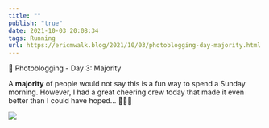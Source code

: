 ```yaml
---
title: ""
publish: "true"
date: 2021-10-03 20:08:34
tags: Running
url: https://ericmwalk.blog/2021/10/03/photoblogging-day-majority.html
---
```


📸 Photoblogging - Day 3: Majority

A **majority** of people would not say this is a fun way to spend a Sunday morning. However, I had a great cheering crew today that made it even better than I could have hoped... 🏃🏻‍♂️

![](https://ericmwalk.blog/uploads/2021/924e8a2dbb.jpg)